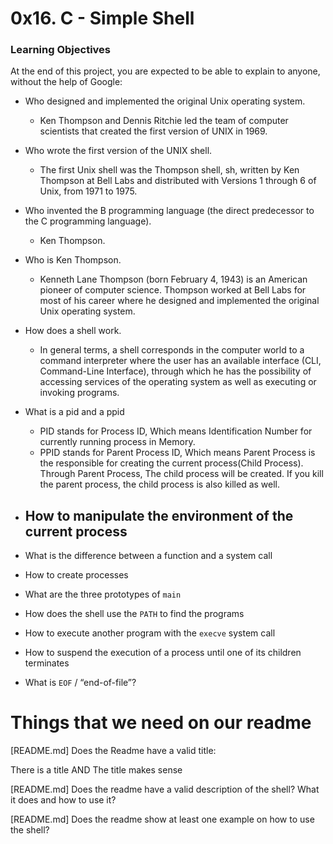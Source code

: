 # 0x16. C - Simple Shell

### Learning Objectives

At the end of this project, you are expected to be able to explain to anyone, without the help of Google:

- Who designed and implemented the original Unix operating system.
	- Ken Thompson and Dennis Ritchie led the team of computer scientists that created the first version of UNIX in 1969.

- Who wrote the first version of the UNIX shell.
	-	The first Unix shell was the Thompson shell, sh, written by Ken Thompson at Bell Labs and distributed with Versions 1 through 6 of Unix, from 1971 to 1975.

- Who invented the B programming language (the direct predecessor to the C programming language).
	- Ken Thompson.

- Who is Ken Thompson.
	- Kenneth Lane Thompson (born February 4, 1943) is an American pioneer of computer science. Thompson worked at Bell Labs for most of his career where he designed and implemented the original Unix operating system.

- How does a shell work.
	- In general terms, a shell corresponds in the computer world to a command interpreter where the user has an available interface (CLI, Command-Line Interface), through which he has the possibility of accessing services of the operating system as well as executing or invoking programs.

- What is a pid and a ppid
	- PID stands for Process ID, Which means Identification Number for currently running process in Memory.
	- PPID stands for Parent Process ID, Which means Parent Process is the responsible for creating the current process(Child Process). Through Parent Process, The child process will be created. If you kill the parent process, the child process is also killed as well.

- How to manipulate the environment of the current process
	- 
- What is the difference between a function and a system call
- How to create processes
- What are the three prototypes of `main`
- How does the shell use the `PATH` to find the programs
- How to execute another program with the `execve` system call
- How to suspend the execution of a process until one of its children terminates
- What is `EOF` / “end-of-file”?


# Things that we need on our readme

[README.md] Does the Readme have a valid title:

There is a title AND
The title makes sense

[README.md] Does the readme have a valid description of the shell? What it does and how to use it?

[README.md] Does the readme show at least one example on how to use the shell?


